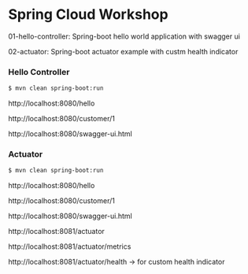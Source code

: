 # Spring Cloud Workshop

01-hello-controller: Spring-boot hello world application with swagger ui

02-actuator: Spring-boot actuator example with custm health indicator

### Hello Controller

```sh
$ mvn clean spring-boot:run
```
http://localhost:8080/hello

http://localhost:8080/customer/1

http://localhost:8080/swagger-ui.html

### Actuator
```sh
$ mvn clean spring-boot:run
```
http://localhost:8080/hello

http://localhost:8080/customer/1

http://localhost:8080/swagger-ui.html

http://localhost:8081/actuator

http://localhost:8081/actuator/metrics

http://localhost:8081/actuator/health -> for custom health indicator

